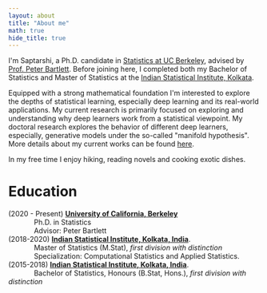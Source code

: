 ```yaml
---
layout: about
title: "About me"
math: true
hide_title: true
---
```


  I'm Saptarshi, a Ph.D. candidate in [Statistics at UC Berkeley](https://statistics.berkeley.edu/), advised by [Prof. Peter Bartlett](https://www.stat.berkeley.edu/~bartlett/). Before joining here, I completed both my Bachelor of Statistics and Master of Statistics at the [Indian Statistical Institute, Kolkata](https://www.isical.ac.in/).
  
 Equipped with a strong mathematical foundation I'm interested to explore the depths of statistical learning, especially deep learning and its real-world applications. My current research is primarily focused on exploring and understanding why deep learners work from a statistical viewpoint. My doctoral research explores the behavior of different deep learners, especially, generative models under the so-called "manifold hypothesis". More details about my current works can be found [here](https://saptarshic27.github.io/research/).
 
In my free time I enjoy hiking, reading novels and cooking exotic dishes. 

# Education
(2020 - Present) [**University of California, Berkeley**](https://statistics.berkeley.edu/)\
&nbsp;&nbsp;&nbsp;&nbsp;&nbsp;&nbsp;&nbsp;&nbsp;&nbsp;&nbsp;&nbsp;&nbsp; Ph.D. in Statistics\
&nbsp;&nbsp;&nbsp;&nbsp;&nbsp;&nbsp;&nbsp;&nbsp;&nbsp;&nbsp;&nbsp;&nbsp; Advisor: Peter Bartlett
<br>
(2018-2020) [**Indian Statistical Institute, Kolkata, India**](https://www.isical.ac.in/).\
&nbsp;&nbsp;&nbsp;&nbsp;&nbsp;&nbsp;&nbsp;&nbsp;&nbsp;&nbsp;&nbsp;&nbsp; Master of Statistics (M.Stat), *first division with distinction*\
&nbsp;&nbsp;&nbsp;&nbsp;&nbsp;&nbsp;&nbsp;&nbsp;&nbsp;&nbsp;&nbsp;&nbsp; Specialization: Computational Statistics and Applied Statistics. 
<br>
(2015-2018) [**Indian Statistical Institute, Kolkata, India**](https://www.isical.ac.in/).\
&nbsp;&nbsp;&nbsp;&nbsp;&nbsp;&nbsp;&nbsp;&nbsp;&nbsp;&nbsp;&nbsp;&nbsp; Bachelor of Statistics, Honours (B.Stat, Hons.), *first division with distinction*

  <!-- Add a style tag with CSS to control the layout -->
<style>
  .content-container {
    display: flex;
    align-items: flex-start;
  }
  .text-container {
    flex-grow: 1;
  }

  .side-image {
    margin-top: 50px;
    margin-left: 20px; /* Adjust the space between the image and the text */
    max-width: 40%; /* Adjust the width of the image */
    border-radius: 2%; /* Make the image circular */
    overflow: hidden; /* Hide anything outside of the circle */
  }

  /* Responsive design for smaller screens */
  @media (max-width: 768px) {
    .side-image {
      max-width: 100%;
      margin-left: 0;
      margin-bottom: 20px;
    }

    .content-container {
      flex-direction: column;
    }
  }
</style>
